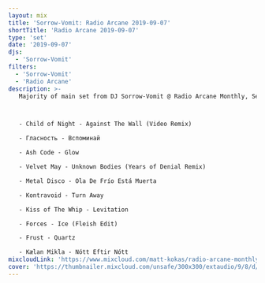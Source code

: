 ```yaml
---
layout: mix
title: 'Sorrow-Vomit: Radio Arcane 2019-09-07'
shortTitle: 'Radio Arcane 2019-09-07'
type: 'set'
date: '2019-09-07'
djs:
  - 'Sorrow-Vomit'
filters:
  - 'Sorrow-Vomit'
  - 'Radio Arcane'
description: >-
   Majority of main set from DJ Sorrow-Vomit @ Radio Arcane Monthly, Sept. 7, 2019. Recorded live at Art Sanctuary, Louisville, KY. Other DJs spinning that night included Kaleidoscope and guest DJ Textbeak (Cleveland, Ohio).



   - Child of Night - Against The Wall (Video Remix)

   - Гласность - Вспоминай

   - Ash Code - Glow

   - Velvet May - Unknown Bodies (Years of Denial Remix)

   - Metal Disco - Ola De Frío Está Muerta

   - Kontravoid - Turn Away

   - Kiss of The Whip - Levitation

   - Forces - Ice (Fleish Edit)

   - Frust - Quartz

   - Kælan Mikla - Nótt Eftir Nótt
mixcloudLink: 'https://www.mixcloud.com/matt-kokas/radio-arcane-monthly-sept-7-2019-art-sanctuary'
cover: 'https://thumbnailer.mixcloud.com/unsafe/300x300/extaudio/9/8/d/b/8b94-efe7-421c-b1a1-74bf871048a3'
---
```

